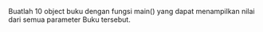 Buatlah 10 object buku dengan fungsi main() yang dapat menampilkan nilai dari semua parameter Buku tersebut.
